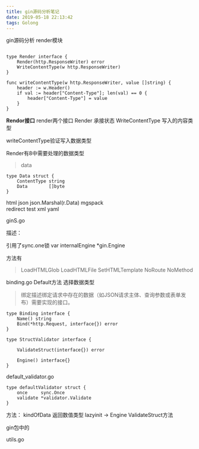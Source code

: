 ```yaml
---
title: gin源码分析笔记
date: 2019-05-18 22:13:42
tags: Golong
---
```


gin源码分析 render模块


```golang

type Render interface {
	Render(http.ResponseWriter) error
	WriteContentType(w http.ResponseWriter)
}

func writeContentType(w http.ResponseWriter, value []string) {
	header := w.Header()
	if val := header["Content-Type"]; len(val) == 0 {
		header["Content-Type"] = value
	}
}
```

**Rendor接口**
render两个接口
Render 承接状态
WriteContentType 写入的内容类型



writeContentType验证写入数据类型

Render有8中需要处理的数据类型 

> data  
```angular2html
type Data struct {
	ContentType string
	Data        []byte
}
```
> 
html
json  json.Marshal(r.Data)
mgspack  
redirect
test
xml
yaml


ginS.go

描述：

引用了sync.one锁
var internalEngine *gin.Engine


方法有
> LoadHTMLGlob    LoadHTMLFile SetHTMLTemplate NoRoute NoMethod 


binding.go
Default方法 选择数据类型


> 绑定描述绑定请求中存在的数据（如JSON请求主体、查询参数或表单发布）需要实现的接口。
```angular2html
type Binding interface {
	Name() string
	Bind(*http.Request, interface{}) error
}
```


```angular2html
type StructValidator interface {

	ValidateStruct(interface{}) error

	Engine() interface{}
}
```


default_validator.go

```angular2html
type defaultValidator struct {
	once     sync.Once
	validate *validator.Validate
}
```

方法： kindOfData  返回数值类型
lazyinit -> Engine  ValidateStruct方法


gin包中的

utils.go


